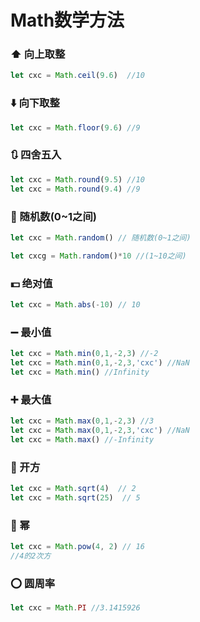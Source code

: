 # Math数学方法

### ⬆️ 向上取整
```javascript
let cxc = Math.ceil(9.6)  //10
```
### ⬇️ 向下取整
```javascript
let cxc = Math.floor(9.6) //9
```
### 🔃 四舍五入
```javascript
let cxc = Math.round(9.5) //10
let cxc = Math.round(9.4) //9
```
### 🔢 随机数(0~1之间)
```javascript
let cxc = Math.random() // 随机数(0~1之间)

let cxcg = Math.random()*10 //(1~10之间)
```

### 💵 绝对值
```javascript
let cxc = Math.abs(-10) // 10
```

### ➖ 最小值
```javascript
let cxc = Math.min(0,1,-2,3) //-2
let cxc = Math.min(0,1,-2,3,'cxc') //NaN
let cxc = Math.min() //Infinity
```

### ➕ 最大值
```javascript
let cxc = Math.max(0,1,-2,3) //3
let cxc = Math.max(0,1,-2,3,'cxc') //NaN
let cxc = Math.max() //-Infinity
```
### 🍾 开方
```javascript
let cxc = Math.sqrt(4)  // 2
let cxc = Math.sqrt(25)  // 5
```

### 🍯 幂
```javascript
let cxc = Math.pow(4, 2) // 16
//4的2次方
```

### ⭕ 圆周率
```javascript
let cxc = Math.PI //3.1415926
```

